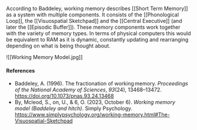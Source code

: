 According to Baddeley, working memory describes [[Short Term Memory]] as a system with multiple components. It consists of the [[Phonological Loop]], the [[Visuospatial Sketchpad]] and the [[Central Executive]] (and later the [[Episodic Buffer]]). These memory components work together with the variety of memory types. In terms of physical computers this would be equivalent to RAM as it is dynamic, constantly updating and rearranging depending on what is being thought about.

![[Working Memory Model.jpg]]

#### References
- Baddeley, A. (1996). The fractionation of working memory. _Proceedings of the National Academy of Sciences_, _93_(24), 13468–13472. https://doi.org/10.1073/pnas.93.24.13468
- By, Mcleod, S., on, U., & 6, O. (2023, October 6). _Working memory model (Baddeley and hitch)_. Simply Psychology. https://www.simplypsychology.org/working-memory.html#The-Visuospatial-Sketchpad
